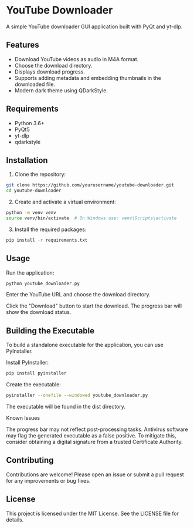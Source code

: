 # YouTube Downloader

A simple YouTube downloader GUI application built with PyQt and yt-dlp.

## Features

- Download YouTube videos as audio in M4A format.
- Choose the download directory.
- Displays download progress.
- Supports adding metadata and embedding thumbnails in the downloaded file.
- Modern dark theme using QDarkStyle.

## Requirements

- Python 3.6+
- PyQt5
- yt-dlp
- qdarkstyle

## Installation

1. Clone the repository:
```sh
git clone https://github.com/yourusername/youtube-downloader.git
cd youtube-downloader
```

2. Create and activate a virtual environment:
```sh
python -m venv venv
source venv/bin/activate  # On Windows use: venv\Scripts\activate
```
3. Install the required packages:

```sh
pip install -r requirements.txt
```

## Usage

Run the application:

```sh
python youtube_downloader.py
```

Enter the YouTube URL and choose the download directory.

Click the "Download" button to start the download. The progress bar will show the download status.

## Building the Executable

To build a standalone executable for the application, you can use PyInstaller.

Install PyInstaller:
```sh
pip install pyinstaller
```
Create the executable:

```sh
pyinstaller --onefile --windowed youtube_downloader.py
```
The executable will be found in the dist directory.

Known Issues

The progress bar may not reflect post-processing tasks.
Antivirus software may flag the generated executable as a false positive. To mitigate this, consider obtaining a digital signature from a trusted Certificate Authority.

## Contributing

Contributions are welcome! Please open an issue or submit a pull request for any improvements or bug fixes.

## License

This project is licensed under the MIT License. See the LICENSE file for details.
